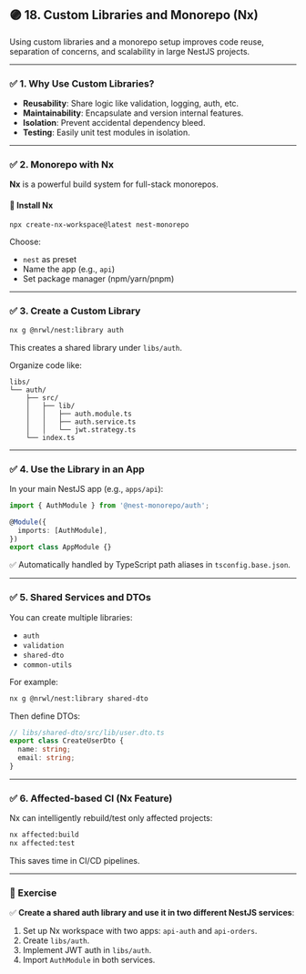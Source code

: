 

## 🟣 **18. Custom Libraries and Monorepo (Nx)**

Using custom libraries and a monorepo setup improves code reuse, separation of concerns, and scalability in large NestJS projects.

---

### ✅ 1. Why Use Custom Libraries?

* **Reusability**: Share logic like validation, logging, auth, etc.
* **Maintainability**: Encapsulate and version internal features.
* **Isolation**: Prevent accidental dependency bleed.
* **Testing**: Easily unit test modules in isolation.

---

### ✅ 2. Monorepo with Nx

**Nx** is a powerful build system for full-stack monorepos.

#### 🔧 Install Nx

```bash
npx create-nx-workspace@latest nest-monorepo
```

Choose:

* `nest` as preset
* Name the app (e.g., `api`)
* Set package manager (npm/yarn/pnpm)

---

### ✅ 3. Create a Custom Library

```bash
nx g @nrwl/nest:library auth
```

This creates a shared library under `libs/auth`.

Organize code like:

```
libs/
└── auth/
    ├── src/
    │   ├── lib/
    │   │   ├── auth.module.ts
    │   │   ├── auth.service.ts
    │   │   └── jwt.strategy.ts
    └── index.ts
```

---

### ✅ 4. Use the Library in an App

In your main NestJS app (e.g., `apps/api`):

```ts
import { AuthModule } from '@nest-monorepo/auth';

@Module({
  imports: [AuthModule],
})
export class AppModule {}
```

✅ Automatically handled by TypeScript path aliases in `tsconfig.base.json`.

---

### ✅ 5. Shared Services and DTOs

You can create multiple libraries:

* `auth`
* `validation`
* `shared-dto`
* `common-utils`

For example:

```bash
nx g @nrwl/nest:library shared-dto
```

Then define DTOs:

```ts
// libs/shared-dto/src/lib/user.dto.ts
export class CreateUserDto {
  name: string;
  email: string;
}
```

---

### ✅ 6. Affected-based CI (Nx Feature)

Nx can intelligently rebuild/test only affected projects:

```bash
nx affected:build
nx affected:test
```

This saves time in CI/CD pipelines.

---

### 🧪 Exercise

✅ **Create a shared auth library and use it in two different NestJS services**:

1. Set up Nx workspace with two apps: `api-auth` and `api-orders`.
2. Create `libs/auth`.
3. Implement JWT auth in `libs/auth`.
4. Import `AuthModule` in both services.

